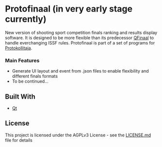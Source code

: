 # Protofinaal (in very early stage currently)
New version of shooting sport competition finals ranking and results display software. It is designed to be more flexible than its predecessor [QFinaal](https://github.com/ymeramees/qfinaal) to handle everchanging ISSF rules. Protofinaal is part of a set of programs for [Protokollitaja](https://github.com/ymeramees/protokollitaja).

### Main Features
* Generate UI layout and event from .json files to enable flexibility and different finals formats
* To be continued...

## Built With

* [Qt](http://www.qt-project.org)

## License

This project is licensed under the AGPLv3 License - see the [LICENSE.md](LICENSE.md) file for details

